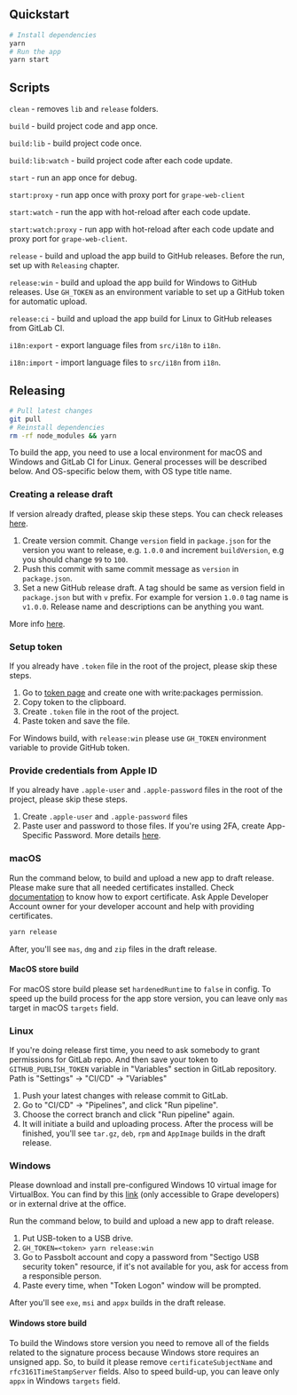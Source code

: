 ## Quickstart

```bash
# Install dependencies
yarn
# Run the app
yarn start
```

## Scripts

`clean` - removes `lib` and `release` folders.

`build` - build project code and app once.

`build:lib` - build project code once.

`build:lib:watch` - build project code after each code update.

`start` - run an app once for debug.

`start:proxy` - run app once with proxy port for `grape-web-client`

`start:watch` - run the app with hot-reload after each code update.

`start:watch:proxy` - run app with hot-reload after each code update and proxy port for `grape-web-client`.

`release` - build and upload the app build to GitHub releases. Before the run, set up with `Releasing` chapter.

`release:win` - build and upload the app build for Windows to GitHub releases. Use `GH_TOKEN` as an environment variable to set up a GitHub token for automatic upload.

`release:ci` - build and upload the app build for Linux to GitHub releases from GitLab CI.

`i18n:export` - export language files from `src/i18n` to `i18n`.

`i18n:import` - import language files to `src/i18n` from `i18n`.

## Releasing

```bash
# Pull latest changes
git pull
# Reinstall dependencies
rm -rf node_modules && yarn
```

To build the app, you need to use a local environment for macOS and Windows and GitLab CI for Linux.
General processes will be described below. And OS-specific below them, with OS type title name.

### Creating a release draft

If version already drafted, please skip these steps.
You can check releases [here](https://github.com/ubergrape/grape-electron/releases).

1. Create version commit. Change `version` field in `package.json` for the version you want to release, e.g. `1.0.0` and increment `buildVersion`, e.g you should change `99` to `100`.
2. Push this commit with same commit message as `version` in `package.json`.
3. Set a new GitHub release draft. A tag should be same as version field in `package.json` but with `v` prefix. For example for version `1.0.0` tag name is `v1.0.0`. Release name and descriptions can be anything you want.

More info [here](https://www.electron.build/configuration/publish.html#recommended-github-releases-workflow).

### Setup token

If you already have `.token` file in the root of the project, please skip these steps.

1. Go to [token page](https://github.com/settings/tokens) and create one with write:packages permission.
2. Copy token to the clipboard.
3. Create `.token` file in the root of the project.
4. Paste token and save the file.

For Windows build, with `release:win` please use `GH_TOKEN` environment variable to provide GitHub token.

### Provide credentials from Apple ID

If you already have `.apple-user` and `.apple-password` files in the root of the project, please skip these steps.

1. Create `.apple-user` and `.apple-password` files
2. Paste user and password to those files. If you're using 2FA, create App-Specific Password. More details [here](https://support.apple.com/en-us/HT204397).

### macOS

Run the command below, to build and upload a new app to draft release. Please make sure that all needed certificates installed. Check [documentation](https://www.electron.build/code-signing.html#how-to-export-certificate-on-macos) to know how to export certificate. Ask Apple Developer Account owner for your developer account and help with providing certificates.

```bash
yarn release
```

After, you'll see `mas`, `dmg` and `zip` files in the draft release.

#### MacOS store build

For macOS store build please set `hardenedRuntime` to `false` in config. To speed up the build process for the app store version, you can leave only `mas` target in macOS `targets` field.

### Linux

If you're doing release first time, you need to ask somebody to grant permissions for GitLab repo. And then save your token to `GITHUB_PUBLISH_TOKEN` variable in "Variables" section in GitLab repository. Path is "Settings" -> "CI/CD" -> "Variables"

1. Push your latest changes with release commit to GitLab.
2. Go to "CI/CD" -> "Pipelines", and click "Run pipeline".
3. Choose the correct branch and click "Run pipeline" again.
4. It will initiate a build and uploading process. After the process will be finished, you'll see `tar.gz`, `deb`, `rpm` and `AppImage` builds in the draft release.

### Windows

Please download and install pre-configured Windows 10 virtual image for VirtualBox. You can find by this [link](https://github.com/ubergrape/chatgrape/wiki/Windows-virtual-image) (only accessible to Grape developers) or in external drive at the office.

Run the command below, to build and upload a new app to draft release.

1. Put USB-token to a USB drive.
2. `GH_TOKEN=<token> yarn release:win`
3. Go to Passbolt account and copy a password from "Sectigo USB security token" resource, if it's not available for you, ask for access from a responsible person.
4. Paste every time, when "Token Logon" window will be prompted.

After you'll see `exe`, `msi` and `appx` builds in the draft release.

#### Windows store build

To build the Windows store version you need to remove all of the fields related to the signature process because Windows store requires an unsigned app. So, to build it please remove `certificateSubjectName` and `rfc3161TimeStampServer` fields. Also to speed build-up, you can leave only `appx` in Windows `targets` field.
